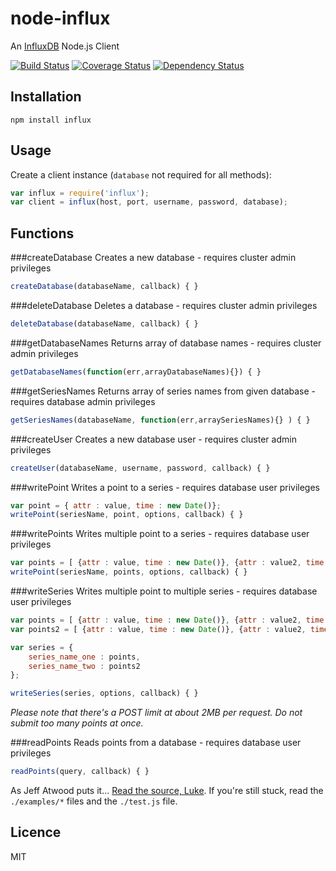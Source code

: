 # node-influx

An [InfluxDB](http://influxdb.org/) Node.js Client

[![Build Status](https://travis-ci.org/bencevans/node-influx.png?branch=master)](https://travis-ci.org/bencevans/node-influx)
[![Coverage Status](https://coveralls.io/repos/bencevans/node-influx/badge.png?branch=master)](https://coveralls.io/r/bencevans/node-influx?branch=master)
[![Dependency Status](https://david-dm.org/bencevans/node-influx.png)](https://david-dm.org/bencevans/node-influx)

## Installation

`npm install influx`

## Usage

Create a client instance (`database` not required for all methods):

```js
var influx = require('influx');
var client = influx(host, port, username, password, database);
```


## Functions

###createDatabase
Creates a new database - requires cluster admin privileges

```js
createDatabase(databaseName, callback) { }
```

###deleteDatabase
Deletes a database - requires cluster admin privileges

```js
deleteDatabase(databaseName, callback) { }
```

###getDatabaseNames
Returns array of database names - requires cluster admin privileges

```js
getDatabaseNames(function(err,arrayDatabaseNames){}) { }
```

###getSeriesNames
Returns array of series names from given database - requires database admin privileges

```js
getSeriesNames(databaseName, function(err,arraySeriesNames){} ) { }
```

###createUser
Creates a new database user - requires cluster admin privileges

```js
createUser(databaseName, username, password, callback) { }
```

###writePoint
Writes a point to a series - requires database user privileges

```js
var point = { attr : value, time : new Date()};
writePoint(seriesName, point, options, callback) { }
```

###writePoints
Writes multiple point to a series - requires database user privileges

```js
var points = [ {attr : value, time : new Date()}, {attr : value2, time : new Date()}];
writePoint(seriesName, points, options, callback) { }
```

###writeSeries
Writes multiple point to multiple series - requires database user privileges

```js
var points = [ {attr : value, time : new Date()}, {attr : value2, time : new Date()}];
var points2 = [ {attr : value, time : new Date()}, {attr : value2, time : new Date()}];

var series = {
    series_name_one : points,
    series_name_two : points2
};

writeSeries(series, options, callback) { }
```
*Please note that there's a POST limit at about 2MB per request. Do not submit too many points at once.*


###readPoints
Reads points from a database - requires database user privileges

```js
readPoints(query, callback) { }
```





As Jeff Atwood puts it... [Read the source, Luke](http://www.codinghorror.com/blog/2012/04/learn-to-read-the-source-luke.html). If you're still stuck, read the `./examples/*` files and the `./test.js` file.


## Licence

MIT
